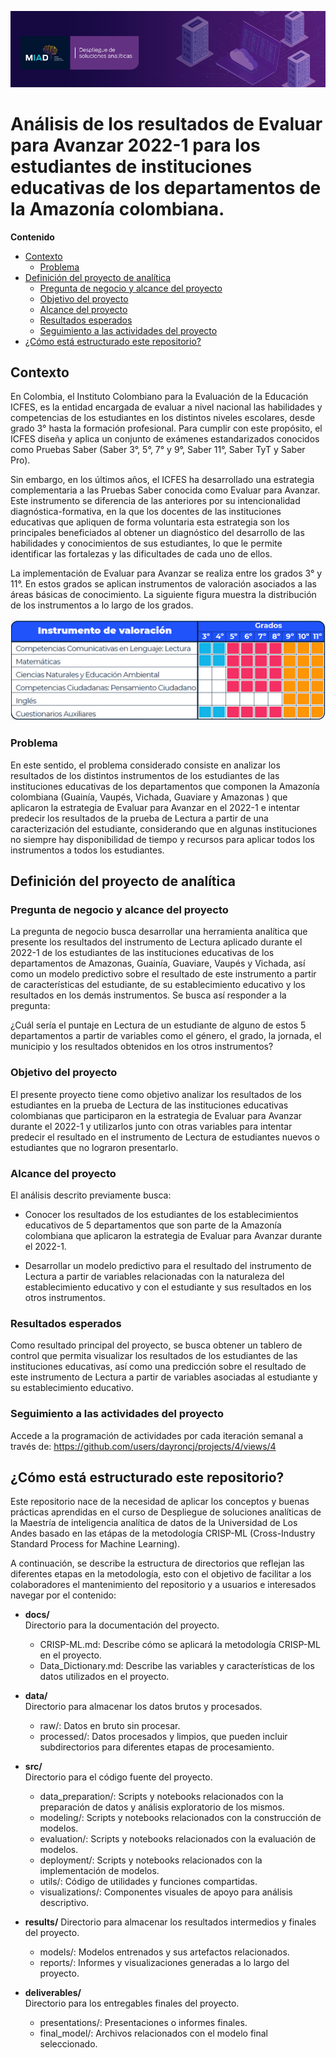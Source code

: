 ![Alt text](docs/imgs/header.png)

# Análisis de los resultados de Evaluar para Avanzar 2022-1 para los estudiantes de instituciones educativas de los departamentos de la Amazonía colombiana.

**Contenido**  
- [Contexto](#Contexto)
  - [Problema](#Problema)
- [Definición del proyecto de analítica](#Definicion)
  - [Pregunta de negocio y alcance del proyecto](#Pregunta)
  - [Objetivo del proyecto](#Objetivo)
  - [Alcance del proyecto](#Alcance)
  - [Resultados esperados](#Resultados)
  - [Seguimiento a las actividades del proyecto](#Seguimiento)
- [¿Cómo está estructurado este repositorio?](#Estructura)

## Contexto<a name="Contexto"></a>
En Colombia, el Instituto Colombiano para la Evaluación de la Educación ICFES, es la entidad encargada de evaluar a nivel nacional las habilidades y competencias de los estudiantes en los distintos niveles escolares, desde grado 3° hasta la formación profesional. Para cumplir con este propósito, el ICFES diseña y aplica un conjunto de exámenes estandarizados conocidos como Pruebas Saber (Saber 3°, 5°, 7° y 9°, Saber 11°, Saber TyT y Saber Pro).

Sin embargo, en los últimos años, el ICFES ha desarrollado una estrategia complementaria a las Pruebas Saber conocida como Evaluar para Avanzar. Este instrumento se diferencia de las anteriores por su intencionalidad diagnóstica-formativa, en la que los docentes de las instituciones educativas que apliquen de forma voluntaria esta estrategia son los principales beneficiados al obtener un diagnóstico del desarrollo de las habilidades y conocimientos de sus estudiantes, lo que le permite identificar las fortalezas y las dificultades de cada uno de ellos.

La implementación de Evaluar para Avanzar se realiza entre los grados 3° y 11°. En estos grados se aplican instrumentos de valoración asociados a las áreas básicas de conocimiento. La siguiente figura muestra la distribución de los instrumentos a lo largo de los grados.

![Alt text](docs/imgs/Fig1.png)


### Problema<a name="Problema"></a>
En este sentido, el problema considerado consiste en analizar los resultados de los distintos instrumentos de los estudiantes de las instituciones educativas de los departamentos que componen la Amazonía colombiana (Guainía, Vaupés, Vichada, Guaviare y Amazonas ) que aplicaron la estrategia de Evaluar para Avanzar en el 2022-1 e intentar predecir los resultados de la prueba de Lectura a partir de una caracterización del estudiante, considerando que en algunas instituciones no siempre hay disponibilidad de tiempo y recursos para aplicar todos los instrumentos a todos los estudiantes.

## Definición del proyecto de analítica<a name="Definición"></a>
### Pregunta de negocio y alcance del proyecto<a name="Pregunta"></a>

La pregunta de negocio busca desarrollar una herramienta analítica que presente los resultados del instrumento de Lectura aplicado durante el 2022-1 de los estudiantes de las instituciones educativas de los departamentos de Amazonas, Guainía, Guaviare, Vaupés y Vichada, así como un modelo predictivo sobre el resultado de este instrumento a partir de características del estudiante, de su establecimiento educativo y los resultados en los demás instrumentos. Se busca así responder a la pregunta:

¿Cuál sería el puntaje en Lectura de un estudiante de alguno de estos 5 departamentos a partir de variables como el género, el grado, la jornada, el municipio y los resultados obtenidos en los otros instrumentos?

### Objetivo del proyecto<a name="Objetivo"></a>

El presente proyecto tiene como objetivo analizar los resultados de los estudiantes en la prueba de Lectura de las instituciones educativas colombianas que participaron en la estrategia de Evaluar para Avanzar durante el 2022-1 y utilizarlos junto con otras variables para intentar predecir el resultado en el instrumento de Lectura de estudiantes nuevos o estudiantes que no lograron presentarlo.

### Alcance del proyecto<a name="Alcance"></a>

El análisis descrito previamente busca:

- Conocer los resultados de los estudiantes de los establecimientos educativos de 5 departamentos que son parte de la Amazonía colombiana que aplicaron la estrategia de Evaluar para Avanzar durante el 2022-1.

- Desarrollar un modelo predictivo para el resultado del instrumento de Lectura a partir de variables relacionadas con la naturaleza del establecimiento educativo y con el estudiante y sus resultados en los otros instrumentos.

### Resultados esperados<a name="Resultados"></a>

Como resultado principal del proyecto, se busca obtener un tablero de control que permita visualizar los resultados de los estudiantes de las instituciones educativas, así como una predicción sobre el resultado de este instrumento de Lectura a partir de variables asociadas al estudiante y su establecimiento educativo.

### Seguimiento a las actividades del proyecto<a name="Seguimiento"></a>
Accede a la programación de actividades por cada iteración semanal a través de: https://github.com/users/dayroncj/projects/4/views/4

## ¿Cómo está estructurado este repositorio?<a name="Estructura"></a>

Este repositorio nace de la necesidad de aplicar los conceptos y buenas prácticas aprendidas en el curso de Despliegue de soluciones analíticas de la Maestría de inteligencia analítica de datos de la Universidad de Los Andes basado en las etápas de la metodología CRISP-ML (Cross-Industry Standard Process for Machine Learning).

A continuación, se describe la estructura de directorios que reflejan las diferentes etapas en la metodología, esto con el objetivo de facilitar a los colaboradores el mantenimiento del repositorio y a usuarios e interesados navegar por el contenido:

- **docs/**  
  Directorio para la documentación del proyecto. 
   - CRISP-ML.md: Describe cómo se aplicará la metodología CRISP-ML en el proyecto.
   - Data_Dictionary.md: Describe las variables y características de los datos utilizados en el proyecto.

- **data/**  
  Directorio para almacenar los datos brutos y procesados.
   - raw/: Datos en bruto sin procesar.
   - processed/: Datos procesados y limpios, que pueden incluir subdirectorios para diferentes etapas de procesamiento.

- **src/**  
  Directorio para el código fuente del proyecto.
   - data_preparation/: Scripts y notebooks relacionados con la preparación de datos y análisis exploratorio de los mismos.
   - modeling/: Scripts y notebooks relacionados con la construcción de modelos.
   - evaluation/: Scripts y notebooks relacionados con la evaluación de modelos.
   - deployment/: Scripts y notebooks relacionados con la implementación de modelos.
   - utils/: Código de utilidades y funciones compartidas.
   - visualizations/: Componentes visuales de apoyo para análisis descriptivo.

- **results/**
  Directorio para almacenar los resultados intermedios y finales del proyecto.
   - models/: Modelos entrenados y sus artefactos relacionados.
   - reports/: Informes y visualizaciones generadas a lo largo del proyecto.

- **deliverables/**  
  Directorio para los entregables finales del proyecto.
   - presentations/: Presentaciones o informes finales.
   - final_model/: Archivos relacionados con el modelo final seleccionado.
